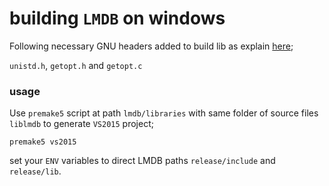 # building `LMDB` on windows

Following necessary GNU headers added to build lib as explain [here](https://initialneil.wordpress.com/2015/01/11/build-caffe-in-windows-with-visual-studio-2013-cuda-6-5-opencv-2-4-9/);

`unistd.h`, `getopt.h` and `getopt.c`



### usage
Use `premake5` script at path `lmdb/libraries` with same folder of source files `liblmdb` to generate `VS2015` project;

```premake5 vs2015```


set your `ENV` variables to direct LMDB paths `release/include` and `release/lib`.
